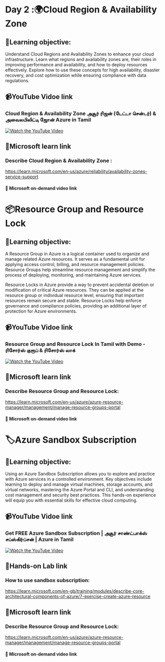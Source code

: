 # Day  2 :🌍Cloud Region & Availability Zone
## 🎯Learning objective:
Understand Cloud Regions and Availability Zones to enhance your cloud infrastructure. Learn what regions and availability zones are, their roles in improving performance and availability, and how to deploy resources effectively. Explore how to use these concepts for high availability, disaster recovery, and cost optimization while ensuring compliance with data regulations.
## 📹YouTube Vidoe link 
### Cloud Region & Availability Zone அசூர் ரிஜன் (டேட்டா சென்டர்) & அவைலபிலிட்டி ஜோன் Azure in Tamil
[![Watch the YouTube Video](https://img.youtube.com/vi/3IBpsGgdt78/0.jpg)](https://www.youtube.com/watch?v=3IBpsGgdt78)


## 🔗Microsoft learn link
### Describe Cloud Region & Availability Zone :
 https://learn.microsoft.com/en-us/azure/reliability/availability-zones-service-support

#### 🎥 Microsoft on-demand video link 

# 📦Resource Group and Resource Lock
## 🎯Learning objective:

A Resource Group in Azure is a logical container used to organize and manage related Azure resources. It serves as a fundamental unit for applying access control, billing, and resource management policies. Resource Groups help streamline resource management and simplify the process of deploying, monitoring, and maintaining Azure services.

Resource Locks in Azure provide a way to prevent accidental deletion or modification of critical Azure resources. They can be applied at the resource group or individual resource level, ensuring that important resources remain secure and stable. Resource Locks help enforce governance and compliance policies, providing an additional layer of protection for Azure environments.
## 📹YouTube Vidoe link 
### Resource Group and Resource Lock In Tamil with Demo - ரிசோர்ஸ் குரூப் & ரிசோர்ஸ் லாக்
[![Watch the YouTube Video](https://img.youtube.com/vi/wCmtOzXT8EE/0.jpg)](https://www.youtube.com/watch?v=wCmtOzXT8EE)


## 🔗Microsoft learn link
### Describe Resource Group and Resource Lock:
 https://learn.microsoft.com/en-us/azure/azure-resource-manager/management/manage-resource-groups-portal

#### 🎥 Microsoft on-demand video link 

# 🏷️Azure Sandbox Subscription
## 🎯Learning objective:
Using an Azure Sandbox Subscription allows you to explore and practice with Azure services in a controlled environment. Key objectives include learning to deploy and manage virtual machines, storage accounts, and virtual networks, mastering the Azure Portal and CLI, and understanding cost management and security best practices. This hands-on experience will equip you with essential skills for effective cloud computing.
## 📹YouTube Vidoe link 
### Get FREE Azure Sandbox Subscription | அசூர் சாண்ட்பாக்ஸ் சப்ஸ்கிர்ப்சன் | Azure in Tamil
[![Watch the YouTube Video](https://img.youtube.com/vi/hgPo-ojAVP4/0.jpg)](https://www.youtube.com/watch?v=hgPo-ojAVP4)


## 🔗Hands-on Lab link
### How to use sandbox subscription:
https://learn.microsoft.com/en-gb/training/modules/describe-core-architectural-components-of-azure/7-exercise-create-azure-resource
## 🔗Microsoft learn link
### Describe Resource Group and Resource Lock:
 https://learn.microsoft.com/en-us/azure/azure-resource-manager/management/manage-resource-groups-portal

#### 🎥 Microsoft on-demand video link 
